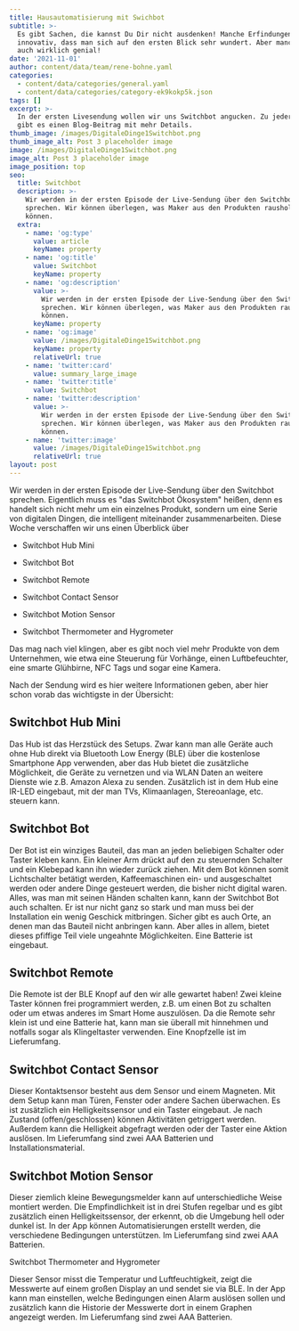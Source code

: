 ```yaml
---
title: Hausautomatisierung mit Swichbot
subtitle: >-
  Es gibt Sachen, die kannst Du Dir nicht ausdenken! Manche Erfindungen sind so
  innovativ, dass man sich auf den ersten Blick sehr wundert. Aber manche sind
  auch wirklich genial!
date: '2021-11-01'
author: content/data/team/rene-bohne.yaml
categories:
  - content/data/categories/general.yaml
  - content/data/categories/category-ek9kokp5k.json
tags: []
excerpt: >-
  In der ersten Livesendung wollen wir uns Switchbot angucken. Zu jeder Sendung
  gibt es einen Blog-Beitrag mit mehr Details.
thumb_image: /images/DigitaleDinge1Switchbot.png
thumb_image_alt: Post 3 placeholder image
image: /images/DigitaleDinge1Switchbot.png
image_alt: Post 3 placeholder image
image_position: top
seo:
  title: Switchbot
  description: >-
    Wir werden in der ersten Episode der Live-Sendung über den Switchbot
    sprechen. Wir können überlegen, was Maker aus den Produkten rausholen
    können. 
  extra:
    - name: 'og:type'
      value: article
      keyName: property
    - name: 'og:title'
      value: Switchbot
      keyName: property
    - name: 'og:description'
      value: >-
        Wir werden in der ersten Episode der Live-Sendung über den Switchbot
        sprechen. Wir können überlegen, was Maker aus den Produkten rausholen
        können. 
      keyName: property
    - name: 'og:image'
      value: /images/DigitaleDinge1Switchbot.png
      keyName: property
      relativeUrl: true
    - name: 'twitter:card'
      value: summary_large_image
    - name: 'twitter:title'
      value: Switchbot
    - name: 'twitter:description'
      value: >-
        Wir werden in der ersten Episode der Live-Sendung über den Switchbot
        sprechen. Wir können überlegen, was Maker aus den Produkten rausholen
        können. 
    - name: 'twitter:image'
      value: /images/DigitaleDinge1Switchbot.png
      relativeUrl: true
layout: post
---
```

Wir werden in der ersten Episode der Live-Sendung über den Switchbot sprechen. Eigentlich muss es "das Switchbot Ökosystem" heißen, denn es handelt sich nicht mehr um ein einzelnes Produkt, sondern um eine Serie von digitalen Dingen, die intelligent miteinander zusammenarbeiten. Diese Woche verschaffen wir uns einen Überblick über

*   Switchbot Hub Mini

*   Switchbot Bot

*   Switchbot Remote

*   Switchbot Contact Sensor

*   Switchbot Motion Sensor

*   Switchbot Thermometer and Hygrometer

Das mag nach viel klingen, aber es gibt noch viel mehr Produkte von dem Unternehmen, wie etwa eine Steuerung für Vorhänge, einen Luftbefeuchter, eine smarte Glühbirne, NFC Tags und sogar eine Kamera.

Nach der Sendung wird es hier weitere Informationen geben, aber hier schon vorab das wichtigste in der Übersicht:



## Switchbot Hub Mini

Das Hub ist das Herzstück des Setups. Zwar kann man alle Geräte auch ohne Hub direkt via Bluetooth Low Energy (BLE) über die kostenlose Smartphone App verwenden, aber das Hub bietet die zusätzliche Möglichkeit, die Geräte zu vernetzen und via WLAN Daten an weitere Dienste wie z.B. Amazon Alexa zu senden. Zusätzlich ist in dem Hub eine IR-LED eingebaut, mit der man TVs, Klimaanlagen, Stereoanlage, etc. steuern kann.

## Switchbot Bot

Der Bot ist ein winziges Bauteil, das man an jeden beliebigen Schalter oder Taster kleben kann. Ein kleiner Arm drückt auf den zu steuernden Schalter und ein Klebepad kann ihn wieder zurück ziehen. Mit dem Bot können somit Lichtschalter betätigt werden, Kaffeemaschinen ein- und ausgeschaltet werden oder andere Dinge gesteuert werden, die bisher nicht digital waren. Alles, was man mit seinen Händen schalten kann, kann der Switchbot Bot auch schalten. Er ist nur nicht ganz so stark und man muss bei der Installation ein wenig Geschick mitbringen. Sicher gibt es auch Orte, an denen man das Bauteil nicht anbringen kann. Aber alles in allem, bietet dieses pfiffige Teil viele ungeahnte Möglichkeiten. Eine Batterie ist eingebaut.

## Switchbot Remote

Die Remote ist der BLE Knopf auf den wir alle gewartet haben! Zwei kleine Taster können frei programmiert werden, z.B. um einen Bot zu schalten oder um etwas anderes im Smart Home auszulösen. Da die Remote sehr klein ist und eine Batterie hat, kann man sie überall mit hinnehmen und notfalls sogar als Klingeltaster verwenden. Eine Knopfzelle ist im Lieferumfang.

## Switchbot Contact Sensor

Dieser Kontaktsensor besteht aus dem Sensor und einem Magneten. Mit dem Setup kann man Türen, Fenster oder andere Sachen überwachen. Es ist zusätzlich ein Helligkeitssensor und ein Taster eingebaut. Je nach Zustand (offen/geschlossen) können Aktivitäten getriggert werden. Außerdem kann die Helligkeit abgefragt werden oder der Taster eine Aktion auslösen. Im Lieferumfang sind zwei AAA Batterien und Installationsmaterial.

## Switchbot Motion Sensor

Dieser ziemlich kleine Bewegungsmelder kann auf unterschiedliche Weise montiert werden. Die Empfindlichkeit ist in drei Stufen regelbar und es gibt zusätzlich einen Helligkeitssensor, der erkennt, ob die Umgebung hell oder dunkel ist. In der App können Automatisierungen erstellt werden, die verschiedene Bedingungen unterstützen. Im Lieferumfang sind zwei AAA Batterien.

Switchbot Thermometer and Hygrometer

Dieser Sensor misst die Temperatur und Luftfeuchtigkeit, zeigt die Messwerte auf einem großen Display an und sendet sie via BLE. In der App kann man einstellen, welche Bedingungen einen Alarm auslösen sollen und zusätzlich kann die Historie der Messwerte dort in einem Graphen angezeigt werden. Im Lieferumfang sind zwei AAA Batterien.
